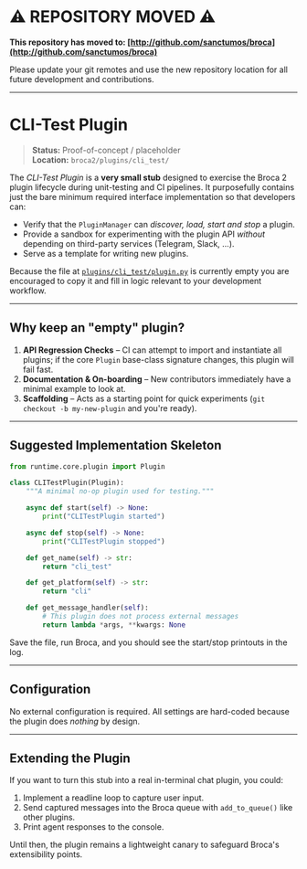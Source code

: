 # ⚠️ REPOSITORY MOVED ⚠️

**This repository has moved to: [http://github.com/sanctumos/broca](http://github.com/sanctumos/broca)**

Please update your git remotes and use the new repository location for all future development and contributions.

---

# CLI-Test Plugin

> **Status:** Proof-of-concept / placeholder  
> **Location:** `broca2/plugins/cli_test/`

The *CLI-Test Plugin* is a **very small stub** designed to exercise the Broca 2 plugin lifecycle during unit-testing and CI pipelines.  It purposefully contains just the bare minimum required interface implementation so that developers can:

* Verify that the `PluginManager` can *discover, load, start and stop* a plugin.
* Provide a sandbox for experimenting with the plugin API *without* depending on third-party services (Telegram, Slack, …).
* Serve as a template for writing new plugins.

Because the file at [`plugins/cli_test/plugin.py`](../plugins/cli_test/plugin.py) is currently empty you are encouraged to copy it and fill in logic relevant to your development workflow.

---

## Why keep an "empty" plugin?
1. **API Regression Checks** – CI can attempt to import and instantiate all plugins; if the core `Plugin` base-class signature changes, this plugin will fail fast.
2. **Documentation & On-boarding** – New contributors immediately have a minimal example to look at.
3. **Scaffolding** – Acts as a starting point for quick experiments (`git checkout -b my-new-plugin` and you're ready).

---

## Suggested Implementation Skeleton
```python
from runtime.core.plugin import Plugin

class CLITestPlugin(Plugin):
    """A minimal no-op plugin used for testing."""

    async def start(self) -> None:
        print("CLITestPlugin started")

    async def stop(self) -> None:
        print("CLITestPlugin stopped")

    def get_name(self) -> str:
        return "cli_test"

    def get_platform(self) -> str:
        return "cli"

    def get_message_handler(self):
        # This plugin does not process external messages
        return lambda *args, **kwargs: None
```
Save the file, run Broca, and you should see the start/stop printouts in the log.

---

## Configuration
No external configuration is required.  All settings are hard-coded because the plugin does *nothing* by design.

---

## Extending the Plugin
If you want to turn this stub into a real in-terminal chat plugin, you could:
1. Implement a readline loop to capture user input.
2. Send captured messages into the Broca queue with `add_to_queue()` like other plugins.
3. Print agent responses to the console.

Until then, the plugin remains a lightweight canary to safeguard Broca's extensibility points.
